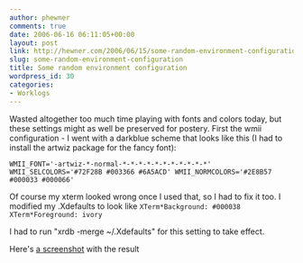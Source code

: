 ```yaml
---
author: phewner
comments: true
date: 2006-06-16 06:11:05+00:00
layout: post
link: http://hewner.com/2006/06/15/some-random-environment-configuration/
slug: some-random-environment-configuration
title: Some random environment configuration
wordpress_id: 30
categories:
- Worklogs
---
```


Wasted altogether too much time playing with fonts and colors today, but these settings might as well be preserved for postery.  First the wmii configuration - I went with a darkblue scheme that looks like this (I had to install the artwiz package for the fancy font):

`
WMII_FONT='-artwiz-*-normal-*-*-*-*-*-*-*-*-*-*-*'
WMII_SELCOLORS='#72F28B #003366 #6A5ACD'
WMII_NORMCOLORS='#2E8B57 #000033 #000066'
`

Of course my xterm looked wrong once I used that, so I had to fix it too.  I modified my .Xdefaults to look like
`
XTerm*Background: #000038
XTerm*Foreground: ivory
`

I had to run "xrdb -merge ~/.Xdefaults" for this setting to take effect.

Here's [a screenshot](http://technofetish.net/buffaloblog/files/screenshot.gif) with the result
